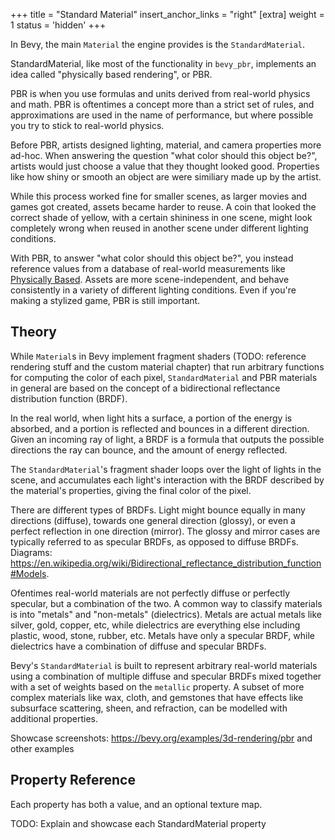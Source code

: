 +++
title = "Standard Material"
insert_anchor_links = "right"
[extra]
weight = 1
status = 'hidden'
+++

In Bevy, the main `Material` the engine provides is the `StandardMaterial`.

StandardMaterial, like most of the functionality in `bevy_pbr`, implements an idea called "physically based rendering", or PBR.

PBR is when you use formulas and units derived from real-world physics and math. PBR is oftentimes a concept more than a strict set of rules, and approximations are used in the name of performance, but where possible you try to stick to real-world physics.

Before PBR, artists designed lighting, material, and camera properties more ad-hoc. When answering the question "what color should this object be?", artists would just choose a value that they thought looked good. Properties like how shiny or smooth an object are were similiary made up by the artist.

While this process worked fine for smaller scenes, as larger movies and games got created, assets became harder to reuse. A coin that looked the correct shade of yellow, with a certain shininess in one scene, might look completely wrong when reused in another scene under different lighting conditions.

With PBR, to answer "what color should this object be?", you instead reference values from a database of real-world measurements like [Physically Based](https://physicallybased.info). Assets are more scene-independent, and behave consistently in a variety of different lighting conditions. Even if you're making a stylized game, PBR is still important.

## Theory

While `Material`s in Bevy implement fragment shaders (TODO: reference rendering stuff and the custom material chapter) that run arbitrary functions for computing the color of each pixel, `StandardMaterial` and PBR materials in general are based on the concept of a bidirectional reflectance distribution function (BRDF).

In the real world, when light hits a surface, a portion of the energy is absorbed, and a portion is reflected and bounces in a different direction. Given an incoming ray of light, a BRDF is a formula that outputs the possible directions the ray can bounce, and the amount of energy reflected.

The `StandardMaterial`'s fragment shader loops over the light of lights in the scene, and accumulates each light's interaction with the BRDF described by the material's properties, giving the final color of the pixel.

There are different types of BRDFs. Light might bounce equally in many directions (diffuse), towards one general direction (glossy), or even a perfect reflection in one direction (mirror). The glossy and mirror cases are typically referred to as specular BRDFs, as opposed to diffuse BRDFs. Diagrams: https://en.wikipedia.org/wiki/Bidirectional_reflectance_distribution_function#Models.

Ofentimes real-world materials are not perfectly diffuse or perfectly specular, but a combination of the two. A common way to classify materials is into "metals" and "non-metals" (dielectrics). Metals are actual metals like silver, gold, copper, etc, while dielectrics are everything else including plastic, wood, stone, rubber, etc. Metals have only a specular BRDF, while dielectrics have a combination of diffuse and specular BRDFs.

Bevy's `StandardMaterial` is built to represent arbitrary real-world materials using a combination of multiple diffuse and specular BRDFs mixed together with a set of weights based on the `metallic` property. A subset of more complex materials like wax, cloth, and gemstones that have effects like subsurface scattering, sheen, and refraction, can be modelled with additional properties.

Showcase screenshots: https://bevy.org/examples/3d-rendering/pbr and other examples

## Property Reference

Each property has both a value, and an optional texture map.

TODO: Explain and showcase each StandardMaterial property
